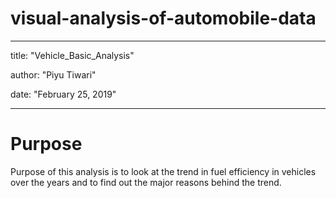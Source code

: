# visual-analysis-of-automobile-data

---
title: "Vehicle_Basic_Analysis"

author: "Piyu Tiwari"

date: "February 25, 2019"

---

# Purpose

Purpose of this analysis is to look at the trend in fuel efficiency in vehicles over the years and to find out the major
reasons behind the trend.
